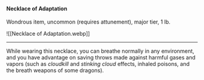 #### Necklace of Adaptation

Wondrous item, uncommon (requires attunement), major tier, 1 lb.

![[Necklace of Adaptation.webp]]

---

While wearing this necklace, you can breathe normally in any environment, and you have advantage on saving throws made against harmful gases and vapors (such as *cloudkill* and *stinking cloud* effects, inhaled poisons, and the breath weapons of some dragons).